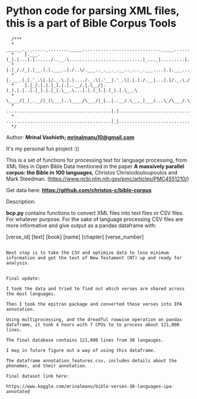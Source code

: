 # Python code for parsing XML files, this is a part of Bible Corpus Tools

```{<!-- language: lang-none -->}
  /***
  *    ______._._....._........_____.............................._____..........._.....
  *    |.___.(_|.|...|.|....../..__.\............................|_..._|.........|.|....
  *    |.|_/./_|.|__.|.|.___..|./..\/.___.._.__._.__.._..._.___....|.|.___...___.|.|___.
  *    |.___.|.|.'_.\|.|/._.\.|.|..../._.\|.'__|.'_.\|.|.|./.__|...|.|/._.\./._.\|./.__|
  *    |.|_/.|.|.|_).|.|..__/.|.\__/|.(_).|.|..|.|_).|.|_|.\__.\...|.|.(_).|.(_).|.\__.\
  *    \____/|_|_.__/|_|\___|..\____/\___/|_|..|..__/.\__,_|___/...\_/\___/.\___/|_|___/
  *    ........................................|.|......................................
  *    ........................................|_|......................................
  */
```

Author: **Mrinal Vashisth; mrinalmanu10@gmail.com**

It's my personal fun project :))

This is a set of functions for processing text for language processing, from XML files in Open Bible Data mentioned in the paper **A massively parallel corpus: the Bible in 100 languages**, Christos Christodouloupoulos and Mark Steedman.
(https://www.ncbi.nlm.nih.gov/pmc/articles/PMC4551210/)

Get data here: 
**https://github.com/christos-c/bible-corpus**

Description:

**bcp.py** contains functions to convert XML files into text files or CSV files. For whatever purpose.
For the sake of language processing CSV files are more informative and give output as a pandas dataframe with:

[verse_id]  [text] [book] [name] [chapter] [verse_number]


```{<!-- language: lang-none -->}

Next step is to take the CSV and optimize data to lose minimum information and get the text of New Testament (NT) up and ready for analysis.
```

```{<!-- language: lang-none -->}

Final update:

I took the data and tried to find out which verses are shared across the most languages.

Then I took the epitran package and converted these verses into IPA annotation.

Using multiprocessing, and the dreadful rowwise operation on pandas dataframe, it took 4 hours with 7 CPUs to to process about 121,000 lines.

The final database contains 121,000 lines from 30 langauges.

I may in future figure out a way of using this dataframe.

The dataframe annotation_features.csv, includes details about the phonemes, and their annotation.

Final dataset link here: 

https://www.kaggle.com/mrinalmanu/bible-verses-30-languages-ipa-annotated
```
